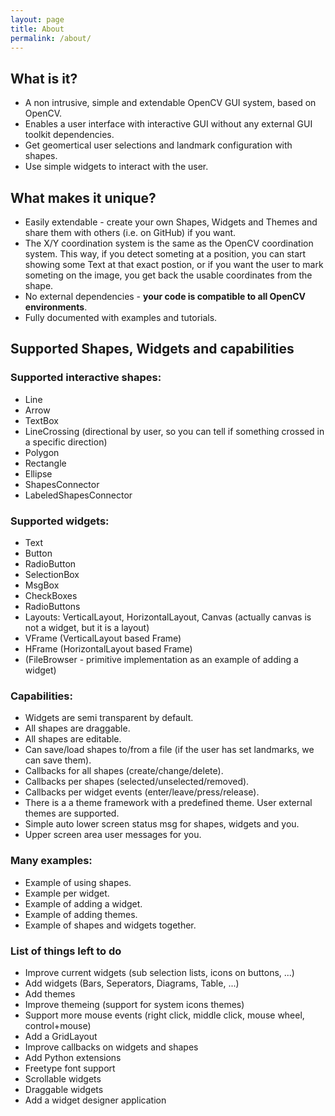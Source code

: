 ```yaml
---
layout: page
title: About
permalink: /about/
---
```


What is it?
----------
* A non intrusive, simple and extendable OpenCV GUI system, based on OpenCV.
* Enables a user interface with interactive GUI without any external GUI toolkit dependencies.
* Get geomertical user selections and landmark configuration with shapes.
* Use simple widgets to interact with the user.

What makes it unique?
--------------------
* Easily extendable - create your own Shapes, Widgets and Themes and share them with others (i.e. on GitHub) if you want.
* The X/Y coordination system is the same as the OpenCV coordination system. This way, if you detect someting at a position, you can start showing
some Text at that exact postion, or if you want the user to mark someting on the image, you get back the usable coordinates from the shape.
* No external dependencies - **your code is compatible to all OpenCV environments**.
* Fully documented with examples and tutorials.

## Supported Shapes, Widgets and capabilities

### Supported interactive shapes:
* Line
* Arrow
* TextBox
* LineCrossing (directional by user, so you can tell if something crossed in a specific direction)
* Polygon
* Rectangle
* Ellipse
* ShapesConnector
* LabeledShapesConnector

### Supported widgets:
* Text
* Button
* RadioButton
* SelectionBox
* MsgBox
* CheckBoxes
* RadioButtons
* Layouts: VerticalLayout, HorizontalLayout, Canvas (actually canvas is not a widget, but it is a layout)
* VFrame (VerticalLayout based Frame)
* HFrame (HorizontalLayout based Frame)
* (FileBrowser - primitive implementation as an example of adding a widget)

### Capabilities:
* Widgets are semi transparent by default.
* All shapes are draggable.
* All shapes are editable.
* Can save/load shapes to/from a file (if the user has set landmarks, we can save them).
* Callbacks for all shapes (create/change/delete).
* Callbacks per shapes (selected/unselected/removed).
* Callbacks per widget events (enter/leave/press/release).
* There is a a theme framework with a predefined theme. User external themes are supported.
* Simple auto lower screen status msg for shapes, widgets and you.
* Upper screen area user messages for you.

### Many examples:
* Example of using shapes.
* Example per widget.
* Example of adding a widget.
* Example of adding themes.
* Example of shapes and widgets together.

### List of things left to do
* Improve current widgets (sub selection lists, icons on buttons, ...)
* Add widgets (Bars, Seperators, Diagrams, Table, ...)
* Add themes
* Improve themeing (support for system icons themes)
* Support more mouse events (right click, middle click, mouse wheel, control+mouse)
* Add a GridLayout
* Improve callbacks on widgets and shapes
* Add Python extensions
* Freetype font support
* Scrollable widgets
* Draggable widgets
* Add a widget designer application
